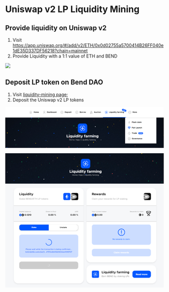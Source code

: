 # Uniswap v2 LP Liquidity Mining

## Provide liquidity on Uniswap v2&#x20;

1. Visit [https://app.uniswap.org/#/add/v2/ETH/0x0d02755a5700414B26FF040e1dE35D337DF56218?chain=mainnet ](https://app.uniswap.org/#/add/v2/ETH/0x0d02755a5700414B26FF040e1dE35D337DF56218?chain=mainnet)
2. Provide Liquidity with a 1:1 value of ETH and BEND

![](https://lh3.googleusercontent.com/xoOoIaMcVsdSI1N6Fc04XdU\_wCIUlFFZ0sTmF46B05Z-ZCaR3bm8\_YLQDgJJTSQ2UW6i6qwXdEBewe2PGeP1JvZQZ06qkogBHqOTCBCcKxicxhsAwuRLSFCXXw4vKj\_F06LdxJ0T)

## Deposit LP token on Bend DAO

1. Visit [liquidity-mining page](https://www.benddao.xyz/en/yielding/liquidity-mining/);
2. Deposit the Uniswap v2 LP tokens

![](<../.gitbook/assets/image (1) (1) (1).png>)

![](<../.gitbook/assets/image (8).png>)
